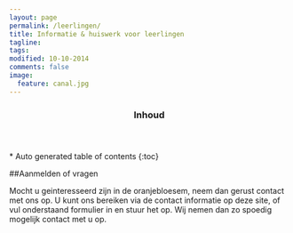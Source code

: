 ```yaml
---
layout: page
permalink: /leerlingen/
title: Informatie & huiswerk voor leerlingen
tagline: 
tags: 
modified: 10-10-2014
comments: false
image:
  feature: canal.jpg
---
```



<section id="table-of-contents" class="toc">
  <header>
    <h3 >Inhoud</h3>
  </header>
<div id="drawer" markdown="1">
*  Auto generated table of contents
{:toc}
</div>
</section><!-- /#table-of-contents -->

##Aanmelden of vragen

Mocht u geinteresseerd zijn in de oranjebloesem, neem dan gerust contact met ons op. U kunt ons bereiken via de contact informatie op deze site, of vul onderstaand formulier in en stuur het op. Wij nemen dan zo spoedig mogelijk contact met u op.
<script src="//ajax.googleapis.com/ajax/libs/jquery/1.10.2/jquery.min.js"></script>

<script src="https://sdk.amazonaws.com/js/aws-sdk-2.0.25.min.js"></script>
<link rel="stylesheet" type="text/css" href="/assets/css/theme.css">
<script src="/assets/js/config.js"></script>	
<script src="/assets/js/s3bb.js"></script>	
<div id="overlay"></div>
<div id="maincontent">
    <div id="header">
        <div id="subheader">
            <div id="status"></div>
        </div>
       <!-- <div id="breadcrumb" class="breadcrumb"></div> -->
    </div>
    <div id="contents">
        <div id="elements">
            <ul id="objects"></ul>
        </div>
    </div>
</div>


<!--<div id="status"></div>
<ul id="objects1"></ul>

<script type="text/javascript">
  AWS.config = new AWS.Config();
   // AWS.config.update = ({accessKeyId:'AKIAJKGSVCBYI45PSJ2A', secretAccessKey:'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'});
  AWS.config.accessKeyId = 'AKIAJKGSVCBYI45PSJ2A';
  AWS.config.secretAccessKey = 'Le/0Gfm68aX6/yjs8q89wHMNWKtFJWS1Rdp24sBI';
  // Configure your region
  AWS.config.region = '';
  var bucket = new AWS.S3({params: {Bucket: 'oranjebloesem-leerling'}});
  bucket.listObjects(function (err, data) {
    if (err) {
      document.getElementById('status').innerHTML =
        'Could not load objects from S3' + err;
    } else {
      document.getElementById('status').innerHTML =
        'Loaded ' + data.Contents.length + ' items from S3';
      for (var i = 0; i < data.Contents.length; i++) {
        document.getElementById('objects1').innerHTML +=
          '<li>' + data.Contents[i].Key + '</li>';
      }
    }
  });
</script>-->

 